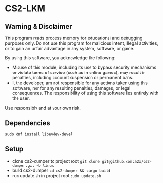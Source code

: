 # CS2-LKM

## Warning & Disclaimer

This program reads process memory for educational and debugging purposes only. Do not use this program for malicious intent, illegal activities, or to gain an unfair advantage in any system, software, or game.

By using this software, you acknowledge the following:

- Misuse of this module, including its use to bypass security mechanisms or violate terms of service (such as in online games), may result in penalties, including account suspension or permanent bans.
- I, the developer, am not responsible for any actions taken using this software, nor for any resulting penalties, damages, or legal consequences. The responsibility of using this software lies entirely with the user.

Use responsibly and at your own risk.

## Dependencies

```sudo dnf install libevdev-devel```

## Setup

- clone cs2-dumper to project root ```git clone git@github.com:a2x/cs2-dumper.git -b linux```
- build cs2-dumper ```cd cs2-dumper && cargo build```
- run update.sh in project root ``sudo update.sh``
